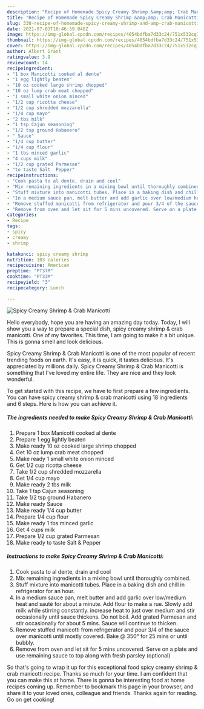 ```yaml
---
description: "Recipe of Homemade Spicy Creamy Shrimp &amp;amp; Crab Manicotti"
title: "Recipe of Homemade Spicy Creamy Shrimp &amp;amp; Crab Manicotti"
slug: 330-recipe-of-homemade-spicy-creamy-shrimp-and-amp-crab-manicotti
date: 2021-07-03T10:46:59.046Z
image: https://img-global.cpcdn.com/recipes/4054bdfba7d33c24/751x532cq70/spicy-creamy-shrimp-crab-manicotti-recipe-main-photo.jpg
thumbnail: https://img-global.cpcdn.com/recipes/4054bdfba7d33c24/751x532cq70/spicy-creamy-shrimp-crab-manicotti-recipe-main-photo.jpg
cover: https://img-global.cpcdn.com/recipes/4054bdfba7d33c24/751x532cq70/spicy-creamy-shrimp-crab-manicotti-recipe-main-photo.jpg
author: Albert Grant
ratingvalue: 3.9
reviewcount: 14
recipeingredient:
- "1 box Manicotti cooked al dente"
- "1 egg lightly beaten"
- "10 oz cooked large shrimp chopped"
- "10 oz lump crab meat chopped"
- "1 small white onion minced"
- "1/2 cup ricotta cheese"
- "1/2 cup shredded mozzarella"
- "1/4 cup mayo"
- "2 tbs milk"
- "1 tsp Cajun seasoning"
- "1/2 tsp ground Habanero"
- " Sauce"
- "1/4 cup butter"
- "1/4 cup flour"
- "1 tbs minced garlic"
- "4 cups milk"
- "1/2 cup grated Parmesan"
- "to taste Salt  Pepper"
recipeinstructions:
- "Cook pasta to al dente, drain and cool"
- "Mix remaining ingredients in a mixing bowl until thoroughly combined."
- "Stuff mixture into manicotti tubes. Place in a baking dish and chill in refrigerator for an hour."
- "In a medium sauce pan, melt butter and add garlic over low/medium heat and sauté for about a minute. Add flour to make a rue. Slowly add milk while stirring constantly. increase heat to just over medium and stir occasionally until sauce thickens. Do not boil. Add grated Parmesan and stir occasionally for about 5 mins. Sauce will continue to thicken."
- "Remove stuffed manicotti from refrigerator and pour 3/4 of the sauce over manicotti until mostly covered. Bake @ 350° for 25 mins or until bubbly."
- "Remove from oven and let sit for 5 mins uncovered. Serve on a plate and use remaining sauce to top along with fresh parsley (optional)"
categories:
- Recipe
tags:
- spicy
- creamy
- shrimp

katakunci: spicy creamy shrimp 
nutrition: 103 calories
recipecuisine: American
preptime: "PT37M"
cooktime: "PT33M"
recipeyield: "3"
recipecategory: Lunch

---
```



![Spicy Creamy Shrimp &amp; Crab Manicotti](https://img-global.cpcdn.com/recipes/4054bdfba7d33c24/751x532cq70/spicy-creamy-shrimp-crab-manicotti-recipe-main-photo.jpg)

Hello everybody, hope you are having an amazing day today. Today, I will show you a way to prepare a special dish, spicy creamy shrimp &amp; crab manicotti. One of my favorites. This time, I am going to make it a bit unique. This is gonna smell and look delicious.



Spicy Creamy Shrimp &amp; Crab Manicotti is one of the most popular of recent trending foods on earth. It's easy, it is quick, it tastes delicious. It's appreciated by millions daily. Spicy Creamy Shrimp &amp; Crab Manicotti is something that I've loved my entire life. They are nice and they look wonderful.


To get started with this recipe, we have to first prepare a few ingredients. You can have spicy creamy shrimp &amp; crab manicotti using 18 ingredients and 6 steps. Here is how you can achieve it.

<!--inarticleads1-->

##### The ingredients needed to make Spicy Creamy Shrimp &amp; Crab Manicotti:

1. Prepare 1 box Manicotti cooked al dente
1. Prepare 1 egg lightly beaten
1. Make ready 10 oz cooked large shrimp chopped
1. Get 10 oz lump crab meat chopped
1. Make ready 1 small white onion minced
1. Get 1/2 cup ricotta cheese
1. Take 1/2 cup shredded mozzarella
1. Get 1/4 cup mayo
1. Make ready 2 tbs milk
1. Take 1 tsp Cajun seasoning
1. Take 1/2 tsp ground Habanero
1. Make ready  Sauce
1. Make ready 1/4 cup butter
1. Prepare 1/4 cup flour
1. Make ready 1 tbs minced garlic
1. Get 4 cups milk
1. Prepare 1/2 cup grated Parmesan
1. Make ready to taste Salt &amp; Pepper




<!--inarticleads2-->

##### Instructions to make Spicy Creamy Shrimp &amp; Crab Manicotti:

1. Cook pasta to al dente, drain and cool
1. Mix remaining ingredients in a mixing bowl until thoroughly combined.
1. Stuff mixture into manicotti tubes. Place in a baking dish and chill in refrigerator for an hour.
1. In a medium sauce pan, melt butter and add garlic over low/medium heat and sauté for about a minute. Add flour to make a rue. Slowly add milk while stirring constantly. increase heat to just over medium and stir occasionally until sauce thickens. Do not boil. Add grated Parmesan and stir occasionally for about 5 mins. Sauce will continue to thicken.
1. Remove stuffed manicotti from refrigerator and pour 3/4 of the sauce over manicotti until mostly covered. Bake @ 350° for 25 mins or until bubbly.
1. Remove from oven and let sit for 5 mins uncovered. Serve on a plate and use remaining sauce to top along with fresh parsley (optional)




So that's going to wrap it up for this exceptional food spicy creamy shrimp &amp; crab manicotti recipe. Thanks so much for your time. I am confident that you can make this at home. There is gonna be interesting food at home recipes coming up. Remember to bookmark this page in your browser, and share it to your loved ones, colleague and friends. Thanks again for reading. Go on get cooking!
